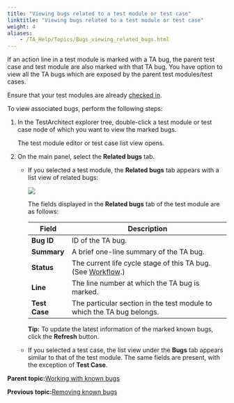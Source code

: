 ```yaml
--- 
title: "Viewing bugs related to a test module or test case"
linktitle: "Viewing bugs related to a test module or test case"
weight: 4
aliases: 
    - /TA_Help/Topics/Bugs_viewing_related_bugs.html
---
```


If an action line in a test module is marked with a TA bug, the parent test case and test module are also marked with that TA bug. You have option to view all the TA bugs which are exposed by the parent test modules/test cases.

Ensure that your test modules are already [checked in](Project_items_checkin.html).

To view associated bugs, perform the following steps:

1.  In the TestArchitect explorer tree, double-click a test module or test case node of which you want to view the marked bugs.

    The test module editor or test case list view opens.

2.  On the main panel, select the **Related bugs** tab.

    -   If you selected a test module, the **Related bugs** tab appears with a list view of related bugs:

        ![](/images//Images/Bugs_tab_TM.png)

        The fields displayed in the **Related bugs** tab of the test module are as follows:

        |Field|Description|
        |-----|-----------|
        |**Bug ID**|ID of the TA bug.|
        |**Summary**|A brief one-line summary of the TA bug.|
        |**Status**|The current life cycle stage of this TA bug. \(See [Workflow](Bugs.html#ksec_tabugs_workflow).\)|
        |**Line**|The line number at which the TA bug is marked.|
        |**Test Case**|The particular section in the test module to which the TA bug belongs.|

        **Tip:** To update the latest information of the marked known bugs, click the **Refresh** button.

    -   If you selected a test case, the list view under the **Bugs** tab appears similar to that of the test module. The same fields are present, with the exception of **Test Case**.


**Parent topic:**[Working with known bugs](/TA_Help/Topics/Bugs_working_known_bug.html)

**Previous topic:**[Removing known bugs](/TA_Help/Topics/Bugs_working_known_bug_removing.html)

